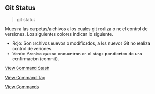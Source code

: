## Git Status

> git status

Muestra las carpetas/archivos a los cuales git realiza o no el control de versiones. Los siguientes colores indican lo siguiente.
- Rojo: Son archivos nuevos o modificados, a los nuevos Git no realiza control de veriones.
- Verde: Archivo que se encuentran en el stage pendientes de una confirmacion (commit).

[View Command Stash](Stash.md)

[View Command Tag](Tag.md)

[View Commands](../Commands.md)